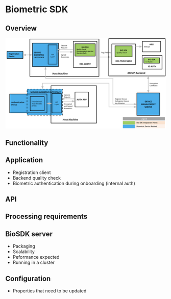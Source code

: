 # Biometric SDK

## Overview

![](_images/sdk.png)

##  Functionality 
## Application
* Registration client
* Backend quality check
* Biometric authentication during onboarding (internal auth)

## API

## Processing requirements

## BioSDK server
* Packaging
* Scalability
* Peformance expected
* Running in a cluster

## Configuration 
* Properties that need to be updated 



